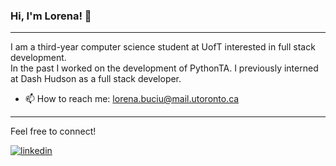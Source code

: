 ### Hi, I'm Lorena! 👋
- - -
I am a third-year computer science student at UofT interested in full stack development. <br />
In the past I worked on the development of PythonTA. I previously interned at Dash Hudson as a full stack developer.         
<!-- - 📚 I’m currently learning about computer organization, systems programming, and DS + algos -->
<!-- - 👩‍💻 I’m currently working on my personal website -->
<!-- - 🔭 Full-Stack Developer Intern at Dash Hudson -->
- 📫 How to reach me: lorena.buciu@mail.utoronto.ca
- - -
Feel free to connect!

<a href="https://www.linkedin.com/in/lorena-buciu/"><img src="https://img.shields.io/badge/linkedin-%230077B5.svg?style=for-the-badge&logo=linkedin&logoColor=white" alt="linkedin"/></a>
<!--
![Lorena's GitHub stats](https://github-readme-stats.vercel.app/api?username=lorena-b&show_icons=true&theme=omni) 
-->
<!--
**lorena-b/lorena-b** is a ✨ _special_ ✨ repository because its `README.md` (this file) appears on your GitHub profile.

Here are some ideas to get you started:

- 🔭 I’m currently working on ...
- 🌱 I’m currently learning ...
- 👯 I’m looking to collaborate on ...
- 🤔 I’m looking for help with ...
- 💬 Ask me about ...
- 📫 How to reach me: ...
- 😄 Pronouns: ...
- ⚡ Fun fact: ...
-->
